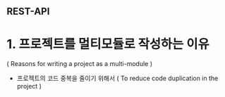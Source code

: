 ## REST-API


# 1. 프로젝트를 멀티모듈로 작성하는 이유 
( Reasons for writing a project as a multi-module )
- 프로젝트의 코드 중복을 줄이기 위해서 ( To reduce code duplication in the project )


 
